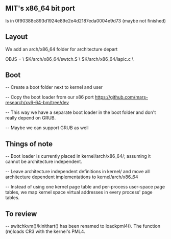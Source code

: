 MIT's x86_64 bit port 
----------------------

Is in 0f90388c893d1924e89e2e4d2187eda0004e9d73 (maybe not finished)

Layout
------

We add an arch/x86_64 folder for architecture depart

OBJS = \ 
  $K/arch/x86_64/swtch.S \ 
  $K/arch/x86_64/lapic.c \ 



Boot
----

-- Create a boot folder next to kernel and user

-- Copy the boot loader from our x86 port 
   https://github.com/mars-research/xv6-64-bm/tree/dev

-- This way we have a separate boot loader in the boot folder and don't 
   really depend on GRUB. 

-- Maybe we can support GRUB as well


Things of note
--------------

-- Boot loader is currently placed in kernel/arch/x86_64/; assuming it cannot
   be architecture independent.

-- Leave architecture independent definitions in kernel/ and move all
   architecture dependent implementations to kernel/arch/x86_64

-- Instead of using one kernel page table and per-process user-space page tables,
   we map kernel space virtual addresses in every process' page tables.

To review
---------

-- switchkvm()/kinithart() has been renamed to loadkpml4(). The function
   (re)loads CR3 with the kernel's PML4.
